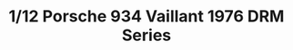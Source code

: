 ---
layout: product
title: "1/12 Porsche 934 Vaillant 1976 DRM Series "
price: "22000" 
desc: "Maketa"
img_path: "/assets/img/TAM12056.webp"
brand: "Tamiya"
available: false
special_offer: false
new: false
soon: false
cat: "010000"
subcat: "010300"
subsubcat: "0N/A"
sifra: "TAM12056"
popular: false
---